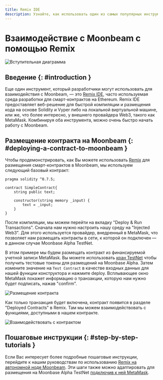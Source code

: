 ```yaml
---
title: Remix IDE
description: Узнайте, как использовать один из самых популярных инструментов разработчика Ethereum, Remix IDE, для взаимодействия с Moonbeam.
---
```


# Взаимодействие с Moonbeam с помощью Remix

![Вступительная диаграмма](/images/builders/tools/remix/remix-banner.png)

## Введение {: #introduction } 

Еще один инструмент, который разработчики могут использовать для взаимодействия с Moonbeam, — это [Remix IDE](https://remix.ethereum.org/), часто используемая среда разработки для смарт-контрактов на Ethereum. Remix IDE предоставляет веб-решение для быстрой компиляции и размещения кода на основе Solidity и Vyper либо на локальной виртуальной машине, или же, что более интересно, у внешнего провайдера Web3, такого как MetaMask. Комбинируя оба инструмента, можно очень быстро начать работу с Moonbeam.

## Размещение контракта на Moonbeam {: #deploying-a-contract-to-moonbeam } 

Чтобы продемонстрировать, как Вы можете использовать [Remix](https://remix.ethereum.org/) для размещения смарт-контрактов в Moonbeam, мы используем следующий базовый контракт:

```solidity
pragma solidity ^0.7.5;

contract SimpleContract{
    string public text;
    
    constructor(string memory _input) {
        text = _input;
    }
}
```

После компиляции, мы можем перейти на вкладку "Deploy & Run Transactions". Сначала нам нужно настроить нашу среду на "Injected Web3". Для этого используется провайдер, внедренный в MetaMask, что позволяет нам размещать контракты в сети, к которой он подключен — в данном случае Moonbase Alpha TestNet.

В этом примере мы будем размещать контракт из финансируемой учетной записи MetaMask. Вы можете использовать [кран TestNet](/getting-started/moonbase/faucet/) чтобы получить тестовые токены для размещений на Moonbase Alpha. Затем измените значение на `Test Contract` в качестве входных данных для нашей функции конструктора и нажмите deploy. Всплывающее окно MetaMask покажет информацию о транзакции, которую нам нужно будет подписать, нажав "confirm".


![Размещение контракта](/images/builders/tools/remix/remix-1.png)

Как только транзакция будет включена, контракт появится в разделе "Deployed Contracts" в Remix. Там мы можем взаимодействовать с функциями, доступными в нашем контракте.

![Взаимодействовать с контрактом](/images/builders/tools/remix/remix-2.png)

## Пошаговые инструкции {: #step-by-step-tutorials } 

Если Вас интересует более подробные пошаговые инструкции, перейдите к нашим руководствам по использованию [Remix на автономной ноде Moonbeam](/getting-started/local-node/using-remix/). Эти шаги также можно адаптировать для размещения на Moonbase Alpha TestNet [подключив к ней MetaMask](/getting-started/moonbase/metamask/).

